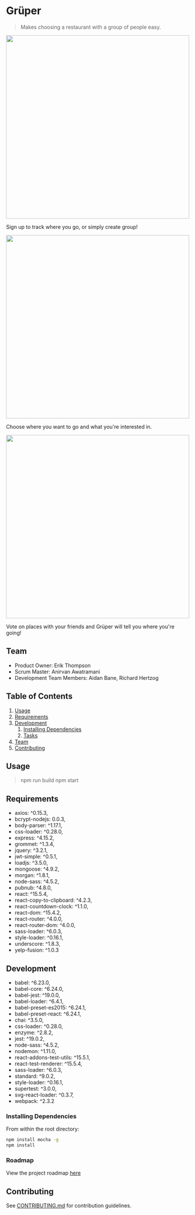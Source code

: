 # Grüper

> Makes choosing a restaurant with a group of people easy.

<img src="https://user-images.githubusercontent.com/18472576/27521685-79aa928c-59d4-11e7-8d4c-cde6539c2714.png" width="500">

Sign up to track where you go, or simply create group!

<img src="https://user-images.githubusercontent.com/18472576/27521687-79be9e44-59d4-11e7-8c23-a17ec372dd51.png" width="500">

Choose where you want to go and what you're interested in.

<img src="https://user-images.githubusercontent.com/18472576/27521686-79ab515e-59d4-11e7-9f8c-94351beee949.png" width="500">

Vote on places with your friends and Grüper will tell you where you're going!

## Team

  - Product Owner: Erik Thompson
  - Scrum Master: Anirvan Awatramani
  - Development Team Members: Aidan Bane, Richard Hertzog

## Table of Contents

1. [Usage](#Usage)
1. [Requirements](#requirements)
1. [Development](#development)
    1. [Installing Dependencies](#installing-dependencies)
    1. [Tasks](#tasks)
1. [Team](#team)
1. [Contributing](#contributing)

## Usage

>npm run build
>npm start

## Requirements

- axios: ^0.15.3,
- bcrypt-nodejs: 0.0.3,
- body-parser: ^1.17.1,
- css-loader: ^0.28.0,
- express: ^4.15.2,
- grommet: ^1.3.4,
- jquery: ^3.2.1,
- jwt-simple: ^0.5.1,
- loadjs: ^3.5.0,
- mongoose: ^4.9.2,
- morgan: ^1.8.1,
- node-sass: ^4.5.2,
- pubnub: ^4.8.0,
- react: ^15.5.4,
- react-copy-to-clipboard: ^4.2.3,
- react-countdown-clock: ^1.1.0,
- react-dom: ^15.4.2,
- react-router: ^4.0.0,
- react-router-dom: ^4.0.0,
- sass-loader: ^6.0.3,
- style-loader: ^0.16.1,
- underscore: ^1.8.3,
- yelp-fusion: ^1.0.3

## Development
- babel: ^6.23.0,
- babel-core: ^6.24.0,
- babel-jest: ^19.0.0,
- babel-loader: ^6.4.1,
- babel-preset-es2015: ^6.24.1,
- babel-preset-react: ^6.24.1,
- chai: ^3.5.0,
- css-loader: ^0.28.0,
- enzyme: ^2.8.2,
- jest: ^19.0.2,
- node-sass: ^4.5.2,
- nodemon: ^1.11.0,
- react-addons-test-utils: ^15.5.1,
- react-test-renderer: ^15.5.4,
- sass-loader: ^6.0.3,
- standard: ^9.0.2,
- style-loader: ^0.16.1,
- supertest: ^3.0.0,
- svg-react-loader: ^0.3.7,
- webpack: ^2.3.2

### Installing Dependencies
From within the root directory:

```sh
npm install mocha -g
npm install
```

### Roadmap
View the project roadmap [here](https://waffle.io/commandQ/grouper)


## Contributing
See [CONTRIBUTING.md](CONTRIBUTING.md) for contribution guidelines.
